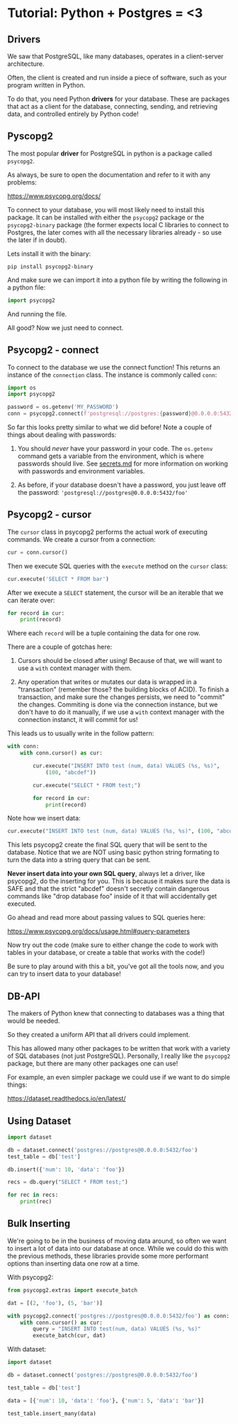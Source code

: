 # Tutorial: Python + Postgres = <3

## Drivers

We saw that PostgreSQL, like many databases, operates in a client-server architecture.

Often, the client is created and run inside a piece of software, such as your program written in Python.

To do that, you need Python **drivers** for your database. These are packages that act as a client for the database, connecting, sending, and retrieving data, and controlled entirely by Python code!


## Pyscopg2

The most popular **driver** for PostgreSQL in python is a package called `psycopg2`.

As always, be sure to open the documentation and refer to it with any problems:

https://www.psycopg.org/docs/

To connect to your database, you will most likely need to install this package. It can be installed with either the `psycopg2` package or the `psycopg2-binary` package (the former expects local C libraries to connect to Postgres, the later comes with all the necessary libraries already - so use the later if in doubt).

Lets install it with the binary:

``` shell
pip install psycopg2-binary
```

And make sure we can import it into a python file by writing the following in a python file:

``` python
import psycopg2
```

And running the file.

All good? Now we just need to connect.

## Psycopg2 - connect

To connect to the database we use the connect function! This returns an instance of the `connection` class. The instance is commonly called `conn`:

``` python
import os
import psycopg2

password = os.getenv('MY_PASSWORD')
conn = psycopg2.connect(f'postgresql://postgres:{password}@0.0.0.0:5432/foo')
```

So far this looks pretty similar to what we did before! Note a couple of things about dealing with passwords:

1. You should _never_ have your password in your code. The `os.getenv` command gets a variable from the environment, which is where passwords should live. See [secrets.md](secrets.md) for more information on working with passwords and environment variables.

2. As before, if your database doesn't have a password, you just leave off the password: `'postgresql://postgres@0.0.0.0:5432/foo'`


## Psycopg2 - cursor

The `cursor` class in psycopg2 performs the actual work of executing commands. We create a cursor from a connection:

``` python
cur = conn.cursor()
```

Then we execute SQL queries with the `execute` method on the `cursor` class:

``` python
cur.execute('SELECT * FROM bar')
```

After we execute a `SELECT` statement, the cursor will be an iterable that we can iterate over:

``` python
for record in cur:
    print(record)
```

Where each `record` will be a tuple containing the data for one row.

There are a couple of gotchas here:

1. Cursors should be closed after using! Because of that, we will want to use a `with` context manager with them.

2. Any operation that writes or mutates our data is wrapped in a "transaction" (remember those? the building blocks of ACID). To finish a transaction, and make sure the changes persists, we need to "commit" the changes. Commiting is done via the connection instance, but we don't have to do it manually, if we use a `with` context manager with the connection instanct, it will commit for us!

This leads us to usually write in the follow pattern:


```python
with conn:
    with conn.cursor() as cur:

        cur.execute("INSERT INTO test (num, data) VALUES (%s, %s)",
            (100, "abcdef"))

        cur.execute("SELECT * FROM test;")

        for record in cur:
            print(record)
```

Note how we insert data:

``` python
cur.execute("INSERT INTO test (num, data) VALUES (%s, %s)", (100, "abcdef"))
```

This lets psycopg2 create the final SQL query that will be sent to the database. Notice that we are NOT using basic python string formating to turn the data into a string query that can be sent.

**Never insert data into your own SQL query**, always let a driver, like psycopg2, do the inserting for you. This is because it makes sure the data is SAFE and that the strict "abcdef" doesn't secretly contain dangerous commands like "drop database foo" inside of it that will accidentally get executed.

Go ahead and read more about passing values to SQL queries here:

https://www.psycopg.org/docs/usage.html#query-parameters


Now try out the code (make sure to either change the code to work with tables in your database, or create a table that works with the code!)

Be sure to play around with this a bit, you've got all the tools now, and you can try to insert data to your database!

## DB-API

The makers of Python knew that connecting to databases was a thing that would be needed.

So they created a uniform API that all drivers could implement.

This has allowed many other packages to be written that work with a variety of SQL databases (not just PostgreSQL). Personally, I really like the `psycopg2` package, but there are many other packages one can use!

For example, an even simpler package we could use if we want to do simple things:

https://dataset.readthedocs.io/en/latest/

## Using Dataset


```python
import dataset

db = dataset.connect('postgres://postgres@0.0.0.0:5432/foo')
test_table = db['test']

db.insert({'num': 10, 'data': 'foo'})

recs = db.query("SELECT * FROM test;")

for rec in recs:
    print(rec)
```

## Bulk Inserting

We're going to be in the business of moving data around, so often we want to insert a lot of data into our database at once. While we could do this with the previous methods, these libraries provide some more performant options than inserting data one row at a time.


With psycopg2:


```python
from psycopg2.extras import execute_batch

dat = [(2, 'foo'), (5, 'bar')]

with psycopg2.connect('postgres://postgres@0.0.0.0:5432/foo') as conn:
    with conn.cursor() as cur:
        query = "INSERT INTO test(num, data) VALUES (%s, %s)"
        execute_batch(cur, dat)

```

With dataset:


```python
import dataset

db = dataset.connect('postgres://postgres@0.0.0.0:5432/foo')

test_table = db['test']

data = [{'num': 10, 'data': 'foo'}, {'num': 5, 'data': 'bar'}]

test_table.insert_many(data)
```
